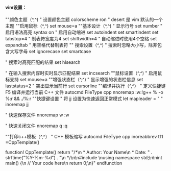 #### vim设置：

""颜色主题（^,^)
" 设置颜色主题
colorscheme  ron " desert 是 vim 默认的一个主题
""启用鼠标（^,^)
set  mouse=a
""基本设计（^,^)
" 显示行号
set number
" 启用语法高亮
syntax on
" 启用自动缩进
set autoindent
set smartindent
set tabstop=4        " 制表符宽度为4
set shiftwidth=4     " 自动缩进时使用4个空格
set expandtab        " 用空格代替制表符
"" 搜索设置（^,^)
" 搜索时忽略大小写，除非包含大写字母
set ignorecase
set smartcase

" 搜索时高亮匹配的结果
set hlsearch

" 在输入搜索内容时实时显示匹配结果
set incsearch
""鼠标设置（^,^)
" 启用鼠标支持
set mouse=a
""增强状态栏（^,^)
" 显示增强的状态栏信息
set laststatus=2
" 突出显示当前行
set cursorline
""编译并执行（^,^）
" 定义快捷键 F5 编译并运行当前 C++ 文件
autocmd FileType cpp nnoremap <F5> :w<CR>:!g++ % -o %:r && ./%:r<CR>
""快捷键设置
" 将 jj 设置为快速返回正常模式
let mapleader = " "
inoremap jj <Esc>

" 快速保存文件
nnoremap <leader>w :w<CR>

" 快速关闭文件
nnoremap <leader>q :q<CR>

""打印c++模板（^,^）
" C++ 模板缩写
autocmd FileType cpp inoreabbrev t11   <C-R>=CppTemplate()<CR>

function! CppTemplate()
    return "/*\n * Author: Your Name\n * Date: " . strftime("%Y-%m-%d") . "\n */\n\n#include <iostream>\nusing namespace std;\n\nint main() {\n    // Your code here\n    return 0;\n}"
endfunction